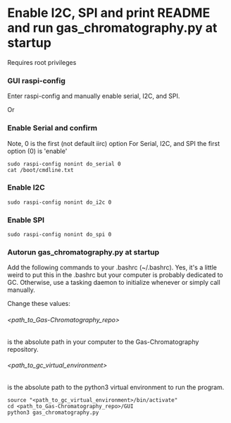 # Enable I2C, SPI and print README and run gas_chromatography.py at startup
Requires root privileges

### GUI raspi-config
Enter raspi-config and manually enable serial, I2C, and SPI.

Or

### Enable Serial and confirm
Note, 0 is the first (not default iirc) option
For Serial, I2C, and SPI the first option (0) is 'enable'
```
sudo raspi-config nonint do_serial 0
cat /boot/cmdline.txt
```

### Enable I2C
```
sudo raspi-config nonint do_i2c 0
```

### Enable SPI
```
sudo raspi-config nonint do_spi 0
```

### Autorun gas_chromatography.py at startup
Add the following commands to your .bashrc (~/.bashrc).
Yes, it's a little weird to put this in the .bashrc but your computer is probably dedicated to GC. Otherwise, use a tasking daemon to initialize whenever or simply call manually.

Change these values:
###### <path_to_Gas-Chromatography_repo>
is the absolute path in your computer to the Gas-Chromatography repository.
###### <path_to_gc_virtual_environment>
is the absolute path to the python3 virtual environment to run the program.

```
source "<path_to_gc_virtual_environment>/bin/activate"
cd <path_to_Gas-Chromatography_repo>/GUI
python3 gas_chromatography.py
```
